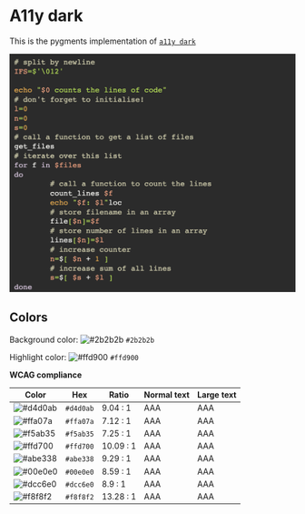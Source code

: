 # A11y dark

This is the pygments implementation of [`a11y dark`](https://github.com/ericwbailey/a11y-syntax-highlighting)

![Screenshot of the dark accessibility theme in a bash script](./images/a11y-dark.png)

## Colors

Background color: ![#2b2b2b](https://via.placeholder.com/20/2b2b2b/2b2b2b.png) `#2b2b2b`

Highlight color: ![#ffd900](https://via.placeholder.com/20/ffd900/ffd900.png) `#ffd900`

**WCAG compliance**

| Color | Hex | Ratio | Normal text | Large text |
| ----- | --- | ----- | ----------- | ---------- |
| ![#d4d0ab](https://via.placeholder.com/20/d4d0ab/d4d0ab.png) | `#d4d0ab` | 9.04 : 1 | AAA | AAA |
| ![#ffa07a](https://via.placeholder.com/20/ffa07a/ffa07a.png) | `#ffa07a` | 7.12 : 1 | AAA | AAA |
| ![#f5ab35](https://via.placeholder.com/20/f5ab35/f5ab35.png) | `#f5ab35` | 7.25 : 1 | AAA | AAA |
| ![#ffd700](https://via.placeholder.com/20/ffd700/ffd700.png) | `#ffd700` | 10.09 : 1 | AAA | AAA |
| ![#abe338](https://via.placeholder.com/20/abe338/abe338.png) | `#abe338` | 9.29 : 1 | AAA | AAA |
| ![#00e0e0](https://via.placeholder.com/20/00e0e0/00e0e0.png) | `#00e0e0` | 8.59 : 1 | AAA | AAA |
| ![#dcc6e0](https://via.placeholder.com/20/dcc6e0/dcc6e0.png) | `#dcc6e0` | 8.9 : 1 | AAA | AAA |
| ![#f8f8f2](https://via.placeholder.com/20/f8f8f2/f8f8f2.png) | `#f8f8f2` | 13.28 : 1 | AAA | AAA |
